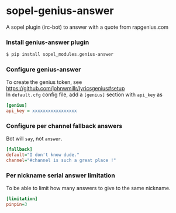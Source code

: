 # sopel-genius-answer
A sopel plugin (irc-bot) to answer with a quote from rapgenius.com

### Install genius-answer plugin

```bash
$ pip install sopel_modules.genius-answer
```

### Configure genius-answer

To create the genius token, see https://github.com/johnwmillr/lyricsgenius#setup  
In ``default.cfg`` config file, add a ``[genius]`` section with ``api_key`` as

```ini
[genius]
api_key = xxxxxxxxxxxxxxxxx
```

### Configure per channel fallback answers
Bot will ``say``, not ``answer``.

```ini
[fallback]
default="I don't know dude."
channel="#channel is such a great place !"
```

### Per nickname serial answer limitation
To be able to limit how many answers to give to the same nickname.

```ini
[limitation]
pinpin=3
```
